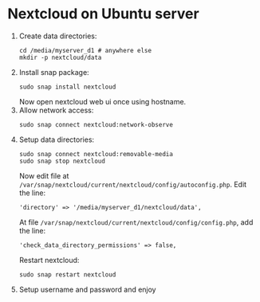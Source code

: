 # Nextcloud on Ubuntu server
1. Create data directories:
   ```
   cd /media/myserver_d1 # anywhere else
   mkdir -p nextcloud/data
   ```
2. Install snap package:
   ```
   sudo snap install nextcloud
   ```
   Now open nextcloud web ui once using hostname.
3. Allow network access:
   ```
   sudo snap connect nextcloud:network-observe
   ```
4. Setup data directories:
   ```
   sudo snap connect nextcloud:removable-media
   sudo snap stop nextcloud
   ```
   Now edit file at `/var/snap/nextcloud/current/nextcloud/config/autoconfig.php`. Edit the line:
   ```
   'directory' => '/media/myserver_d1/nextcloud/data',
   ```
   At file `/var/snap/nextcloud/current/nextcloud/config/config.php`, add the line:
   ```
   'check_data_directory_permissions' => false,
   ```
   Restart nextcloud:
   ```
   sudo snap restart nextcloud
   ```
5. Setup username and password and enjoy
